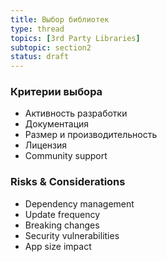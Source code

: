 ```yaml
---
title: Выбор библиотек
type: thread
topics: [3rd Party Libraries]
subtopic: section2
status: draft
---
```

### Критерии выбора
- Активность разработки
- Документация
- Размер и производительность
- Лицензия
- Community support

### Risks & Considerations
- Dependency management
- Update frequency
- Breaking changes
- Security vulnerabilities
- App size impact

